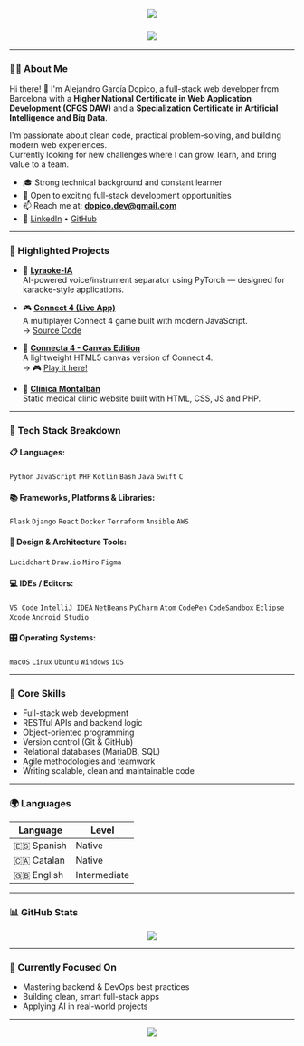 <p align="center">
  <img src="https://capsule-render.vercel.app/api?type=waving&color=0e64d2&height=150&section=header&text=Welcome%20to%20my%20GitHub!&fontSize=30&fontColor=ffffff" />
</p>

<h3 align="center">
  <img src="https://readme-typing-svg.herokuapp.com?color=0E64D2&lines=Full-Stack+Web+Developer;AI+%26+Big+Data+Specialist;Clean+Code+Enthusiast;Always+learning+and+building" />
</h3>

---

### 👨‍💻 About Me

Hi there! 👋 I'm Alejandro García Dopico, a full-stack web developer from Barcelona with a **Higher National Certificate in Web Application Development (CFGS DAW)** and a **Specialization Certificate in Artificial Intelligence and Big Data**.

I'm passionate about clean code, practical problem-solving, and building modern web experiences.  
Currently looking for new challenges where I can grow, learn, and bring value to a team.

- 🎓 Strong technical background and constant learner  
- 💼 Open to exciting full-stack development opportunities  
- 📫 Reach me at: **dopico.dev@gmail.com**  
- 🔗 [LinkedIn](https://www.linkedin.com/in/dopico-dev/) • [GitHub](https://github.com/Alejandro-Dopico)

---

### 🚀 Highlighted Projects

- 🎤 [**Lyraoke-IA**](https://github.com/Alejandro-Dopico/Lyraoke-IA)  
  AI-powered voice/instrument separator using PyTorch — designed for karaoke-style applications.

- 🎮 [**Connect 4 (Live App)**](https://connect4dopico.netlify.app)  
  A multiplayer Connect 4 game built with modern JavaScript.  
  → [Source Code](https://github.com/Alejandro-Dopico/Connect4)

- 🧩 [**Connecta 4 - Canvas Edition**](https://github.com/Alejandro-Dopico/Connecta-4-Canvas)  
  A lightweight HTML5 canvas version of Connect 4.  
  → 🎮 [Play it here!](https://alejandro-dopico.github.io/Connecta-4-Canvas/)

- 🏥 [**Clínica Montalbán**](https://github.com/Alejandro-Dopico/ClinicaMontalban)  
  Static medical clinic website built with HTML, CSS, JS and PHP.

---

### 🧰 Tech Stack Breakdown

#### 📋 Languages:
`Python` `JavaScript` `PHP` `Kotlin` `Bash` `Java` `Swift` `C`

#### 📚 Frameworks, Platforms & Libraries:
`Flask` `Django` `React` `Docker` `Terraform` `Ansible` `AWS`

#### 🎨 Design & Architecture Tools:
`Lucidchart` `Draw.io` `Miro` `Figma`

#### 💻 IDEs / Editors:
`VS Code` `IntelliJ IDEA` `NetBeans` `PyCharm` `Atom` `CodePen` `CodeSandbox` `Eclipse` `Xcode` `Android Studio`

#### 🎛️ Operating Systems:
`macOS` `Linux` `Ubuntu` `Windows` `iOS`

---

### 🧠 Core Skills

- Full-stack web development  
- RESTful APIs and backend logic  
- Object-oriented programming  
- Version control (Git & GitHub)  
- Relational databases (MariaDB, SQL)  
- Agile methodologies and teamwork  
- Writing scalable, clean and maintainable code

---

### 🌍 Languages

| Language   | Level         |
|------------|---------------|
| 🇪🇸 Spanish  | Native        |
| 🇨🇦 Catalan  | Native        |
| 🇬🇧 English  | Intermediate  |

---

### 📊 GitHub Stats

<p align="center">
  <img src="https://github-readme-stats.vercel.app/api?username=Alejandro-Dopico&show_icons=true&theme=tokyonight" />
</p>

---

### 🎯 Currently Focused On

- Mastering backend & DevOps best practices  
- Building clean, smart full-stack apps  
- Applying AI in real-world projects

---

<p align="center">
  <img src="https://capsule-render.vercel.app/api?section=footer&type=waving&color=0e64d2&height=120"/>
</p>
